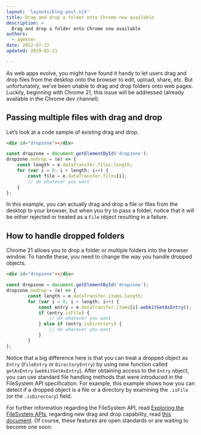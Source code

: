 ```yaml
---
layout: 'layouts/blog-post.njk'
title: Drag and drop a folder onto Chrome now available
description: >
  Drag and drop a folder onto Chrome now available
authors:
  - agektmr
date: 2012-07-22 
updated: 2019-02-21

---
```


As web apps evolve, you might have found it handy to let users drag and drop files from the desktop onto the browser to edit, upload, share, etc. But unfortunately, we’ve been unable to drag and drop folders onto web pages. Luckily, beginning with Chrome 21, this issue will be addressed (already available in the Chrome dev channel).

## Passing multiple files with drag and drop

Let’s look at a code sample of existing drag and drop.


```html
<div id="dropzone"></div>
```

```js
const dropzone = document.getElementById('dropzone');
dropzone.ondrop = (e) => {
    const length = e.dataTransfer.files.length;
    for (var i = 0; i < length; i++) {
        const file = e.dataTransfer.files[i];
        // do whatever you want
    }
};
```

In this example, you can actually drag and drop a file or files from the desktop to your browser, but when you try to pass a folder, notice that it will be either rejected or treated as a `File` object resulting in a failure.

## How to handle dropped folders

Chrome 21 allows you to drop a folder or multiple folders into the browser window. To handle these, you need to change the way you handle dropped objects.


```html
<div id="dropzone"></div>
```

```js
const dropzone = document.getElementById('dropzone');
dropzone.ondrop = (e) => {
        const length = e.dataTransfer.items.length;
        for (var i = 0; i < length; i++) {
            const entry = e.dataTransfer.items[i].webkitGetAsEntry();
            if (entry.isFile) {
                // do whatever you want
            } else if (entry.isDirectory) {
                // do whatever you want
            }
        }
};
```

Notice that a big difference here is that you can treat a dropped object as `Entry` (`FileEntry` or `DirectoryEntry`) by using new function called `getAsEntry` (`webkitGetAsEntry`).
After obtaining access to the `Entry` object, you can use standard file handling methods that were introduced in the FileSystem API specification. For example, this example shows how you can detect if a dropped object is a file or a directory by examining the `.isFile` (or the `.isDirectory`) field.

For further information regarding the FileSystem API, read [Exploring the FileSystem APIs](https://www.html5rocks.com/tutorials/file/filesystem/), regarding new drag and drop capability, read [this document](https://wiki.whatwg.org/wiki/DragAndDropEntries). Of course, these features are open standards or are waiting to become one soon.


